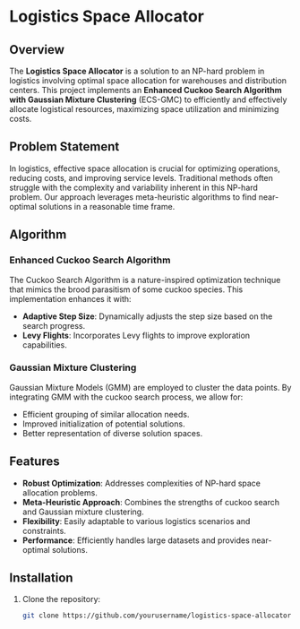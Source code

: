 # Logistics Space Allocator  

## Overview  

The **Logistics Space Allocator** is a solution to an NP-hard problem in logistics involving optimal space allocation for warehouses and distribution centers. This project implements an **Enhanced Cuckoo Search Algorithm with Gaussian Mixture Clustering** (ECS-GMC) to efficiently and effectively allocate logistical resources, maximizing space utilization and minimizing costs.  

## Problem Statement  

In logistics, effective space allocation is crucial for optimizing operations, reducing costs, and improving service levels. Traditional methods often struggle with the complexity and variability inherent in this NP-hard problem. Our approach leverages meta-heuristic algorithms to find near-optimal solutions in a reasonable time frame.  

## Algorithm  

### Enhanced Cuckoo Search Algorithm  

The Cuckoo Search Algorithm is a nature-inspired optimization technique that mimics the brood parasitism of some cuckoo species. This implementation enhances it with:  

- **Adaptive Step Size**: Dynamically adjusts the step size based on the search progress.  
- **Levy Flights**: Incorporates Levy flights to improve exploration capabilities.  

### Gaussian Mixture Clustering  

Gaussian Mixture Models (GMM) are employed to cluster the data points. By integrating GMM with the cuckoo search process, we allow for:  

- Efficient grouping of similar allocation needs.  
- Improved initialization of potential solutions.  
- Better representation of diverse solution spaces.  

## Features  

- **Robust Optimization**: Addresses complexities of NP-hard space allocation problems.  
- **Meta-Heuristic Approach**: Combines the strengths of cuckoo search and Gaussian mixture clustering.  
- **Flexibility**: Easily adaptable to various logistics scenarios and constraints.  
- **Performance**: Efficiently handles large datasets and provides near-optimal solutions.  

## Installation  

1. Clone the repository:  
   ```bash  
   git clone https://github.com/yourusername/logistics-space-allocator.git
